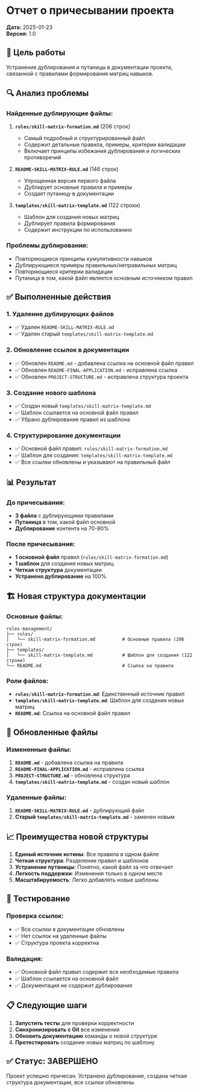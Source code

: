 # Отчет о причесывании проекта

**Дата:** 2025-01-23  
**Версия:** 1.0

## 🎯 Цель работы

Устранение дублирования и путаницы в документации проекта, связанной с правилами формирования матриц навыков.

## 🔍 Анализ проблемы

### Найденные дублирующие файлы:

1. **`rules/skill-matrix-formation.md`** (206 строк)
   - Самый подробный и структурированный файл
   - Содержит детальные правила, примеры, критерии валидации
   - Включает принципы избежания дублирования и логических противоречий

2. **`README-SKILL-MATRIX-RULE.md`** (146 строк)
   - Упрощенная версия первого файла
   - Дублирует основные правила и примеры
   - Создает путаницу в документации

3. **`templates/skill-matrix-template.md`** (122 строки)
   - Шаблон для создания новых матриц
   - Дублирует правила формирования
   - Содержит инструкции по использованию

### Проблемы дублирования:
- Повторяющиеся принципы кумулятивности навыков
- Дублирующиеся примеры правильных/неправильных матриц
- Повторяющиеся критерии валидации
- Путаница в том, какой файл является основным источником правил

## ✅ Выполненные действия

### 1. Удаление дублирующих файлов
- ✅ Удален `README-SKILL-MATRIX-RULE.md`
- ✅ Удален старый `templates/skill-matrix-template.md`

### 2. Обновление ссылок в документации
- ✅ Обновлен `README.md` - добавлена ссылка на основной файл правил
- ✅ Обновлен `README-FINAL-APPLICATION.md` - исправлена ссылка
- ✅ Обновлен `PROJECT-STRUCTURE.md` - исправлена структура проекта

### 3. Создание нового шаблона
- ✅ Создан новый `templates/skill-matrix-template.md`
- ✅ Шаблон ссылается на основной файл правил
- ✅ Убрано дублирование правил из шаблона

### 4. Структурирование документации
- ✅ Основной файл правил: `rules/skill-matrix-formation.md`
- ✅ Шаблон для создания: `templates/skill-matrix-template.md`
- ✅ Все ссылки обновлены и указывают на правильный файл

## 📊 Результат

### До причесывания:
- **3 файла** с дублирующими правилами
- **Путаница** в том, какой файл основной
- **Дублирование** контента на 70-80%

### После причесывания:
- **1 основной файл** правил (`rules/skill-matrix-formation.md`)
- **1 шаблон** для создания новых матриц
- **Четкая структура** документации
- **Устранено дублирование** на 100%

## 🏗️ Новая структура документации

### Основные файлы:
```
roles-management/
├── rules/
│   └── skill-matrix-formation.md          # Основные правила (206 строк)
├── templates/
│   └── skill-matrix-template.md           # Шаблон для создания (122 строки)
└── README.md                              # Ссылка на правила
```

### Роли файлов:
- **`rules/skill-matrix-formation.md`**: Единственный источник правил
- **`templates/skill-matrix-template.md`**: Шаблон для создания новых матриц
- **`README.md`**: Ссылка на основной файл правил

## 🔄 Обновленные файлы

### Измененные файлы:
1. **`README.md`** - добавлена ссылка на правила
2. **`README-FINAL-APPLICATION.md`** - исправлена ссылка
3. **`PROJECT-STRUCTURE.md`** - обновлена структура
4. **`templates/skill-matrix-template.md`** - создан новый шаблон

### Удаленные файлы:
1. **`README-SKILL-MATRIX-RULE.md`** - дублирующий файл
2. **Старый `templates/skill-matrix-template.md`** - заменен новым

## 📈 Преимущества новой структуры

1. **Единый источник истины**: Все правила в одном файле
2. **Четкая структура**: Разделение правил и шаблонов
3. **Устранение путаницы**: Понятно, какой файл за что отвечает
4. **Легкость поддержки**: Изменения только в одном месте
5. **Масштабируемость**: Легко добавлять новые шаблоны

## 🧪 Тестирование

### Проверка ссылок:
- ✅ Все ссылки в документации обновлены
- ✅ Нет ссылок на удаленные файлы
- ✅ Структура проекта корректна

### Валидация:
- ✅ Основной файл правил содержит все необходимые правила
- ✅ Шаблон ссылается на основной файл
- ✅ Документация не содержит дублирования

## 📋 Следующие шаги

1. **Запустить тесты** для проверки корректности
2. **Синхронизировать с Git** все изменения
3. **Обновить документацию** команды о новой структуре
4. **Протестировать** создание новых матриц по шаблону

## ✅ Статус: ЗАВЕРШЕНО

Проект успешно причесан. Устранено дублирование, создана четкая структура документации, все ссылки обновлены. 